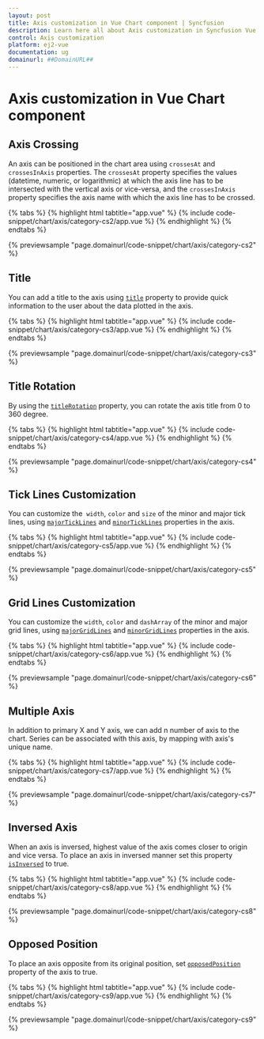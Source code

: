 ```yaml
---
layout: post
title: Axis customization in Vue Chart component | Syncfusion
description: Learn here all about Axis customization in Syncfusion Vue Chart component of Syncfusion Essential JS 2 and more.
control: Axis customization 
platform: ej2-vue
documentation: ug
domainurl: ##DomainURL##
---
```


# Axis customization in Vue Chart component

## Axis Crossing

An axis can be positioned in the chart area using `crossesAt` and `crossesInAxis` properties. The `crossesAt`
property specifies the values (datetime, numeric, or logarithmic) at which the axis line has to be intersected
with the vertical axis or vice-versa, and the `crossesInAxis` property specifies the axis name with which the
axis line has to be crossed.

{% tabs %}
{% highlight html tabtitle="app.vue" %}
{% include code-snippet/chart/axis/category-cs2/app.vue %}
{% endhighlight %}
{% endtabs %}
        
{% previewsample "page.domainurl/code-snippet/chart/axis/category-cs2" %}

## Title

You can add a title to the axis using [`title`](https://ej2.syncfusion.com/vue/documentation/api/chart/axis/#title) property to provide quick information to the user about the data plotted in the axis.

{% tabs %}
{% highlight html tabtitle="app.vue" %}
{% include code-snippet/chart/axis/category-cs3/app.vue %}
{% endhighlight %}
{% endtabs %}
        
{% previewsample "page.domainurl/code-snippet/chart/axis/category-cs3" %}

## Title Rotation

By using the [`titleRotation`](https://ej2.syncfusion.com/vue/documentation/api/chart/axis/#titlerotation) property, you can rotate the axis title from 0 to 360 degree.

{% tabs %}
{% highlight html tabtitle="app.vue" %}
{% include code-snippet/chart/axis/category-cs4/app.vue %}
{% endhighlight %}
{% endtabs %}
        
{% previewsample "page.domainurl/code-snippet/chart/axis/category-cs4" %}

## Tick Lines Customization

You can customize the  `width`, `color` and `size` of the minor and major tick lines, using [`majorTickLines`](https://ej2.syncfusion.com/vue/documentation/api/chart/majorTickLines/) and [`minorTickLines`](https://ej2.syncfusion.com/vue/documentation/api/chart/minorTickLines/) properties in the axis.

{% tabs %}
{% highlight html tabtitle="app.vue" %}
{% include code-snippet/chart/axis/category-cs5/app.vue %}
{% endhighlight %}
{% endtabs %}
        
{% previewsample "page.domainurl/code-snippet/chart/axis/category-cs5" %}

## Grid Lines Customization

You can customize the `width`, `color` and `dashArray` of the minor and major grid lines, using [`majorGridLines`](https://ej2.syncfusion.com/vue/documentation/api/chart/minorGridLines/) and [`minorGridLines`](https://ej2.syncfusion.com/vue/documentation/api/chart/minorGridLines/) properties in the axis.

{% tabs %}
{% highlight html tabtitle="app.vue" %}
{% include code-snippet/chart/axis/category-cs6/app.vue %}
{% endhighlight %}
{% endtabs %}
        
{% previewsample "page.domainurl/code-snippet/chart/axis/category-cs6" %}

## Multiple Axis

In addition to primary X and Y axis, we can add n number of axis to the chart. Series can be associated with
this axis, by mapping with axis's unique name.

{% tabs %}
{% highlight html tabtitle="app.vue" %}
{% include code-snippet/chart/axis/category-cs7/app.vue %}
{% endhighlight %}
{% endtabs %}
        
{% previewsample "page.domainurl/code-snippet/chart/axis/category-cs7" %}

## Inversed Axis

<!-- markdownlint-disable MD033 -->

When an axis is inversed, highest value of the axis comes closer to origin and vice versa. To place an axis in inversed manner set this property [`isInversed`](https://ej2.syncfusion.com/vue/documentation/api/chart/axis/#isinversed) to true.

{% tabs %}
{% highlight html tabtitle="app.vue" %}
{% include code-snippet/chart/axis/category-cs8/app.vue %}
{% endhighlight %}
{% endtabs %}
        
{% previewsample "page.domainurl/code-snippet/chart/axis/category-cs8" %}

## Opposed Position

<!-- markdownlint-disable MD012 -->
To place an axis opposite from its original position, set [`opposedPosition`](https://ej2.syncfusion.com/vue/documentation/api/chart/axis/#opposedposition)
property of the axis to true.
<!-- markdownlint-disable MD012 -->

{% tabs %}
{% highlight html tabtitle="app.vue" %}
{% include code-snippet/chart/axis/category-cs9/app.vue %}
{% endhighlight %}
{% endtabs %}
        
{% previewsample "page.domainurl/code-snippet/chart/axis/category-cs9" %}



